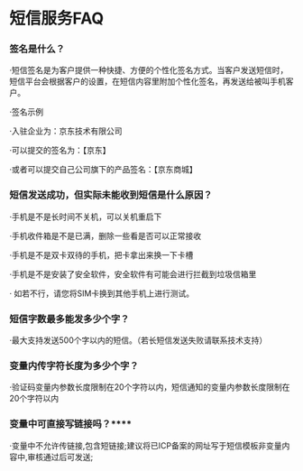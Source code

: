 # 短信服务FAQ

### **签名是什么？**

·短信签名是为客户提供一种快捷、方便的个性化签名方式。当客户发送短信时，短信平台会根据客户的设置，在短信内容里附加个性化签名，再发送给被叫手机客户。

·签名示例

·入驻企业为：京东技术有限公司

·可以提交的签名为：【京东】

·或者可以提交自己公司旗下的产品签名：【京东商城】

### **短信发送成功，但实际未能收到短信是什么原因？**

·手机是不是长时间不关机，可以关机重启下

·手机收件箱是不是已满，删除一些看是否可以正常接收

·手机是不是双卡双待的手机，把卡拿出来换一下卡槽

·手机是不是安装了安全软件，安全软件有可能会进行拦截到垃圾信箱里

· 如若不行，请您将SIM卡换到其他手机上进行测试。

### **短信字数最多能发多少个字？**

·最大支持发送500个字以内的短信。（若长短信发送失败请联系技术支持）

### **变量内传字符长度为多少个字？**

·验证码变量内参数长度限制在20个字符以内，短信通知的变量内参数长度限制在20个字符以内

### **变量中可直接写链接吗？******

·变量中不允许传链接,包含短链接;建议将已ICP备案的网址写于短信模板非变量内容中,审核通过后可发送;